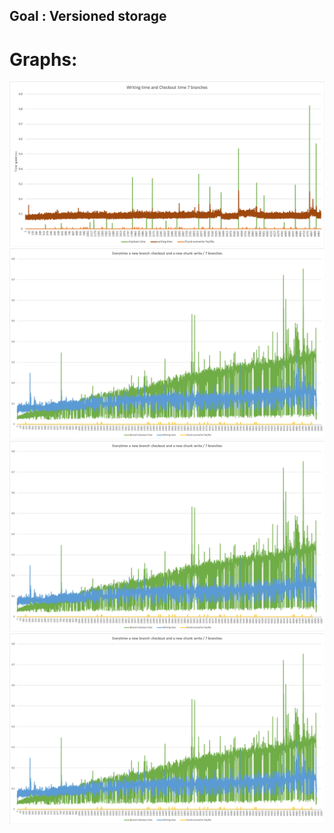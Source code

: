 ## Goal : Versioned storage

# Graphs:
![Application](img/Picture1.png)
![Application](img/Picture2.png)
![Application](img/Picture2.png)
![Application](img/Picture2.png)
